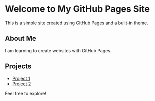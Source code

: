 # Welcome to My GitHub Pages Site

This is a simple site created using GitHub Pages and a built-in theme.

## About Me
I am learning to create websites with GitHub Pages.

## Projects
- [Project 1](#)
- [Project 2](#)

Feel free to explore!
